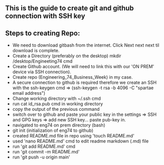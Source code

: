 ## This is the guide to create git and github connection with SSH key

## Steps to creating Repo:

 - We need to download gitbash from the internet. Click Next next next til download is complete.
 - Create a Directory (preferably on the desktop) mkdir /desktop/Engineeting74 cmd
 - Create Github account. (We will need to link this with our 'ON PREM' device via SSH connection).
 - Create repo (Engineering_74_Business_Week) in my case.
 - A secure connection to github is required therefore we create an SSH with the ssh-keygen cmd => (ssh-keygen -t rsa -b 4096 -C "spartae email address")
 - Change working directory with  ~/.ssh cmd
 - run cat id_rsa.pub cmd in working directory
 - copy the output of the previous command 
 - switch over to github and paste your public key in the settings => SSH and GPG keys => add new SSH key... paste pub-key in.
 - navigated to eng74 on prem directory (bash)
 - git init (initialization of eng74 to github)
 - created README.md file in repo using 'touch README.md' 
 - used 'nano README.md' cmd to edit readme markdown (.md) file
 - run 'git add README.md' cmd
 - run 'git commit -m README.md'
 - run 'git push -u origin main'
